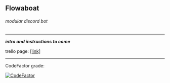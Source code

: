 ## Flowaboat
###### modular discord bot

---

**_intro and instructions to come_**

trello page:
[\[link\]](https://trello.com/b/7fCRfCbp/flowaboat)

---

CodeFactor grade:

[![CodeFactor](https://www.codefactor.io/repository/github/zivoy/flowaboat/badge/pythonized)](https://www.codefactor.io/repository/github/zivoy/flowaboat/overview/pythonized)